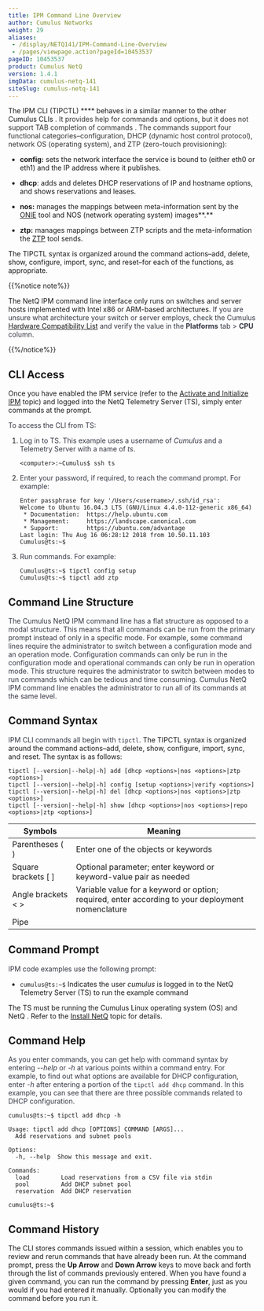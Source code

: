 ```yaml
---
title: IPM Command Line Overview
author: Cumulus Networks
weight: 29
aliases:
 - /display/NETQ141/IPM-Command-Line-Overview
 - /pages/viewpage.action?pageId=10453537
pageID: 10453537
product: Cumulus NetQ
version: 1.4.1
imgData: cumulus-netq-141
siteSlug: cumulus-netq-141
---
```

The IPM CLI (TIPCTL) **** behaves in a similar manner to the other
Cumulus CLIs <span style="color: #333333;"> . It provides help for
commands and options, but it does not support TAB completion of commands
</span> <span style="color: #333333;"> . The commands support four
functional categories–configuration, DHCP (dynamic host control
protocol), network OS (operating system), and ZTP (zero-touch
provisioning): </span>

  - **config:** sets the network interface the service is bound to
    (either eth0 or eth1) and the IP address where it publishes.

  - **dhcp**: adds and deletes DHCP reservations of IP and hostname
    options, and shows reservations and leases.

  - **nos:** manages the mappings between meta-information sent by the
    [ONIE](https://opencomputeproject.github.io/onie/) tool and NOS
    (network operating system) images**.**

  - **ztp:** manages mappings between ZTP scripts and the
    meta-information the
    [ZTP](/display/NETQ141/Zero+Touch+Provisioning+-+ZTP) tool sends.

The TIPCTL syntax is organized around the command actions–add, delete,
show, configure, import, sync, and reset–for each of the functions, as
appropriate.

{{%notice note%}}

The NetQ IPM command line interface only runs on switches and server
hosts implemented with Intel x86 or ARM-based architectures.
<span style="color: #353744;"> If you are unsure what architecture your
switch or server employs, check the Cumulus [Hardware Compatibility
List](https://cumulusnetworks.com/products/hardware-compatibility-list/)
and verify the value in the **Platforms** tab \> **CPU** column. </span>

{{%/notice%}}

## <span>CLI Access</span>

Once you have enabled the IPM service (refer to the [Activate and
Initialize
IPM](/version/cumulus-netq-141/Cumulus-NetQ-Image-and-Provisioning-Management-User-Guide/Activate-and-Initialize-IPM)
topic) and logged into the NetQ Telemetry Server (TS), simply enter
commands at the prompt. <span style="color: #353744;"> </span>

<span style="color: #353744;"> To access the CLI from TS: </span>

1.  <span style="color: #353744;"> Log in to TS. This example uses a
    username of *Cumulus* and a Telemetry Server with a name of *ts*.  
    </span>
    
        <computer>:~Cumulus$ ssh ts

2.  <span style="color: #353744;"> Enter your password, if required, to
    reach the command prompt. For example: </span>
    
        Enter passphrase for key '/Users/<username>/.ssh/id_rsa': 
        Welcome to Ubuntu 16.04.3 LTS (GNU/Linux 4.4.0-112-generic x86_64)
         * Documentation:  https://help.ubuntu.com
         * Management:     https://landscape.canonical.com
         * Support:        https://ubuntu.com/advantage
        Last login: Thu Aug 16 06:28:12 2018 from 10.50.11.103
        Cumulus@ts:~$ 

3.  <span style="color: #353744;"> Run commands. For example:  
    </span>
    
        Cumulus@ts:~$ tipctl config setup
        Cumulus@ts:~$ tipctl add ztp 

## <span>Command Line Structure</span>

<span style="color: #353744;"> The Cumulus NetQ IPM command line has a
flat structure as opposed to a modal structure. This means that all
commands can be run from the primary prompt instead of only in a
specific mode. </span> <span style="color: #353744;"> For example, some
command lines require the administrator to switch between a
configuration mode and an operation mode. Configuration commands can
only be run in the configuration mode and operational commands can only
be run in operation mode. This structure requires the administrator to
switch between modes to run commands which can be tedious and time
consuming. Cumulus NetQ IPM command line enables the administrator to
run all of its commands at the same level. </span>

## <span>Command Syntax</span>

<span style="color: #353744;"> IPM CLI commands all begin with `tipctl`.
</span> The TIPCTL syntax is organized around the command actions–add,
delete, show, configure, import, sync, and reset. The syntax is as
follows:

    tipctl [--version|--help|-h] add [dhcp <options>|nos <options>|ztp <options>]
    tipctl [--version|--help|-h] config [setup <options>|verify <options>]
    tipctl [--version|--help|-h] del [dhcp <options>|nos <options>|ztp <options>]
    tipctl [--version|--help|-h] show [dhcp <options>|nos <options>|repo <options>|ztp <options>]

| Symbols               | Meaning                                                                                           |
| --------------------- | ------------------------------------------------------------------------------------------------- |
| Parentheses ( )       | Enter one of the objects or keywords                                                              |
| Square brackets \[ \] | Optional parameter; enter keyword or keyword-value pair as needed                                 |
| Angle brackets \< \>  | Variable value for a keyword or option; required, enter according to your deployment nomenclature |
| Pipe |                | Separates keyword options, also separates value options; enter one keyword and zero or one value  |

## <span>Command Prompt</span>

<span style="color: #353744;"> IPM code examples use the following
prompt: </span>

  - `cumulus@ts:~$` Indicates the user *cumulus* is logged in to the
    NetQ Telemetry Server (TS) to run the example command

The TS must be running the Cumulus Linux operating system (OS) and NetQ
. Refer to the [Install
NetQ](/version/cumulus-netq-141/Cumulus-NetQ-Deployment-Guide/Install-NetQ)
topic for details.

## <span>Command Help</span>

<span style="color: #353744;"> As you enter commands, you can get help
with command syntax by entering --*help* or *-h* at various points
within a command entry. For example, to find out what options are
available for DHCP configuration, enter -*h* </span>
<span style="color: #353744;"> after entering a portion of the `tipctl
add dhcp` command. In this example, you can see that there are three
possible commands related to DHCP configuration. </span>

    cumulus@ts:~$ tipctl add dhcp -h
     
    Usage: tipctl add dhcp [OPTIONS] COMMAND [ARGS]...
      Add reservations and subnet pools
     
    Options:
      -h, --help  Show this message and exit.
     
    Commands:
      load         Load reservations from a CSV file via stdin
      pool         Add DHCP subnet pool
      reservation  Add DHCP reservation
     
    cumulus@ts:~$

## <span>Command History</span>

The CLI stores commands issued within a session, which enables you to
review and rerun commands that have already been run. At the command
prompt, press the **Up Arrow** and **Down Arrow** keys to move back and
forth through the list of commands previously entered. When you have
found a given command, you can run the command by pressing **Enter**,
just as you would if you had entered it manually. Optionally you can
modify the command before you run it.

<article id="html-search-results" class="ht-content" style="display: none;">

</article>

<footer id="ht-footer">

</footer>
